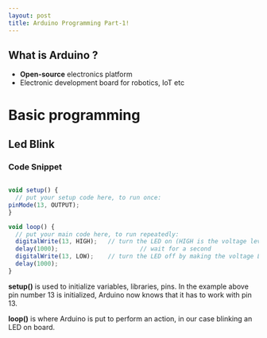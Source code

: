```yaml
---
layout: post
title: Arduino Programming Part-1!
---
```


## What is Arduino ?

* **Open-source** electronics platform 
* Electronic development board for robotics, IoT etc



# Basic programming
## Led Blink
### Code Snippet

```javascript

void setup() {
  // put your setup code here, to run once:
pinMode(13, OUTPUT);
}

void loop() {
  // put your main code here, to run repeatedly:
  digitalWrite(13, HIGH);   // turn the LED on (HIGH is the voltage level)
  delay(1000);                       // wait for a second
  digitalWrite(13, LOW);    // turn the LED off by making the voltage LOW
  delay(1000);    
}
```


**setup()** is used to initialize variables, libraries, pins. In the example above pin number 13 is initialized, Arduino now knows that it has to work with pin 13.


**loop()** is where Arduino is put to perform an action, in our case blinking an LED on board.
